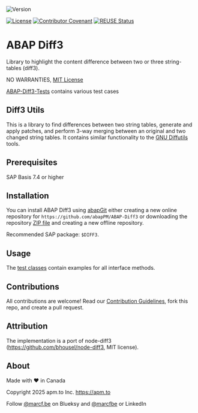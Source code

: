![Version](https://img.shields.io/endpoint?url=https://shield.abappm.com/github/abapPM/ABAP-Diff3/src/zcl_diff3.clas.abap/c_version&label=Version&color=blue)

[![License](https://img.shields.io/github/license/abapPM/ABAP-Diff3?label=License&color=success)](LICENSE)
[![Contributor Covenant](https://img.shields.io/badge/Contributor%20Covenant-2.1-4baaaa.svg?color=success)](https://github.com/abapPM/.github/blob/main/CODE_OF_CONDUCT.md)
[![REUSE Status](https://api.reuse.software/badge/github.com/abapPM/ABAP-Diff3)](https://api.reuse.software/info/github.com/abapPM/ABAP-Diff3)

# ABAP Diff3

Library to highlight the content difference between two or three string-tables (diff3).

NO WARRANTIES, [MIT License](LICENSE)

[ABAP-Diff3-Tests](https://github.com/abapPM/ABAP-Diff3-Tests) contains various test cases

## Diff3 Utils

This is a library to find differences between two string tables, generate and apply patches, and perform 3-way merging between an original and two changed string tables. It contains similar functionality to the [GNU Diffutils](https://www.gnu.org/software/diffutils/manual/diffutils.html) tools.

## Prerequisites

SAP Basis 7.4 or higher

## Installation

You can install ABAP Diff3 using [abapGit](https://github.com/abapGit/abapGit) either creating a new online repository for `https://github.com/abapPM/ABAP-Diff3` or downloading the repository [ZIP file](https://github.com/abapPM/ABAP-Diff3/archive/main.zip) and creating a new offline repository.

Recommended SAP package: `$DIFF3`.

## Usage

The [test classes](https://github.com/abapPM/ABAP-Diff3/blob/main/src/zcl_diff3.clas.testclasses.abap) contain examples for all interface methods.

## Contributions

All contributions are welcome! Read our [Contribution Guidelines](CONTRIBUTING.md), fork this repo, and create a pull request.

## Attribution

The implementation is a port of node-diff3 (https://github.com/bhousel/node-diff3, MIT license).

## About

Made with ❤ in Canada

Copyright 2025 apm.to Inc. <https://apm.to>

Follow [@marcf.be](https://bsky.app/profile/marcf.be) on Blueksy and [@marcfbe](https://linkedin.com/in/marcfbe) or LinkedIn

